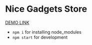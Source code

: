 # Nice Gadgets Store

[DEMO LINK](https://gadjets-store-client.vercel.app/)
- `npm i` for installing node_modules
- `npm start` for development
